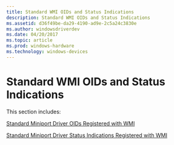 ```yaml
---
title: Standard WMI OIDs and Status Indications
description: Standard WMI OIDs and Status Indications
ms.assetid: d36f49be-da29-4190-ad9e-2c5a24c3830e
ms.author: windowsdriverdev
ms.date: 04/20/2017
ms.topic: article
ms.prod: windows-hardware
ms.technology: windows-devices
---
```


# Standard WMI OIDs and Status Indications


This section includes:

[Standard Miniport Driver OIDs Registered with WMI](standard-miniport-driver-oids-registered-with-wmi.md)

[Standard Miniport Driver Status Indications Registered with WMI](standard-miniport-driver-status-indications-registered-with-wmi.md)

 

 





